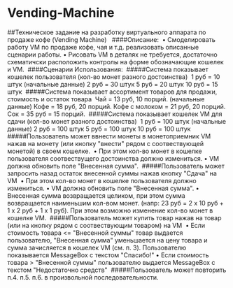 # Vending-Machine
##Техническое задание на разработку виртуального аппарата по продаже кофе (Vending Machine)
​
​
####Описание:
​
    • Смоделировать работу VM по продаже кофе, чая и т.д. реализовать описанные сценарии работы.
    • Рисовать VM в деталях не требуется, достаточно схематичски расположить контролы на форме обозначающие кошелек и VM.
​
####Сценарии Использования:
​
#####Система показывает кошелек пользователя (кол-во монет разного достоинства)
​
    1 руб = 10 штук (начальные данные)
    2 руб = 30 штук
    5 руб = 20 штук
    10 руб = 15 штук
​
#####Система показывает ассортимент товаров для продажи, стоимость и остаток товара
​
    Чай = 13 руб, 10 порций. (начальные данные)
    Кофе = 18 руб, 20 порций.
    Кофе с молоком = 21 руб, 20 порций.
    Сок = 35 руб = 15 порций.
​
#####Система показывает кошелек VM для сдачи (кол-во монет разного достоинства)
​
    1 руб = 100 штук (начальные данные)
    2 руб = 100 штук
    5 руб = 100 штук
    10 руб = 100 штук
​
#####Пользователь может ввнести монеты в монетоприемник VM нажав на монету (или кнопку "внести" рядом с соотвествующей монетой) в своем кошелке.
​
    • При этом кол-во монет в кошелке пользователя соотвествущего достоинства должно измениться.
    • VM должна обновить поле "Внесенная сумма".
​
#####Пользователь может запросить назад остаток внесенной суммы нажав кнопку "Сдача" на VM
​
    • При этом кол-во монет в кошелке пользователя должно измениться.
    • VM должна обновить поле "Внесенная сумма".
    • Внесенная сумма возвращается целиком, при этом сумма возвращается наименьшим кол-вом монет. (напр: 23 руб = 2 х 10 руб + 1 х 2 руб + 1 х 1 руб). При этом возможно изменение кол-во монет в кошелке VM.
​
#####Пользователь может купить товар нажав на товар (или на кнопку рядом с соотвествующим товаром) на VM
​
    • Если стоимость товара <= "Внесенной суммы" товар выдается пользователю, "Внесенная сумма" уменьшается на цену товара и сумма зачисляется в кошелек VM (см. п. 3). Пользователю показывается MessageBox с текстом "Спасибо!"
    • Если стоимость товара > "Внесенной суммы" пользователю выдается MessageBox с текстом "Недостаточно средств"
​
#####Пользователь может повторить п.4. п.5. п.6. в произвольной последовательности.

